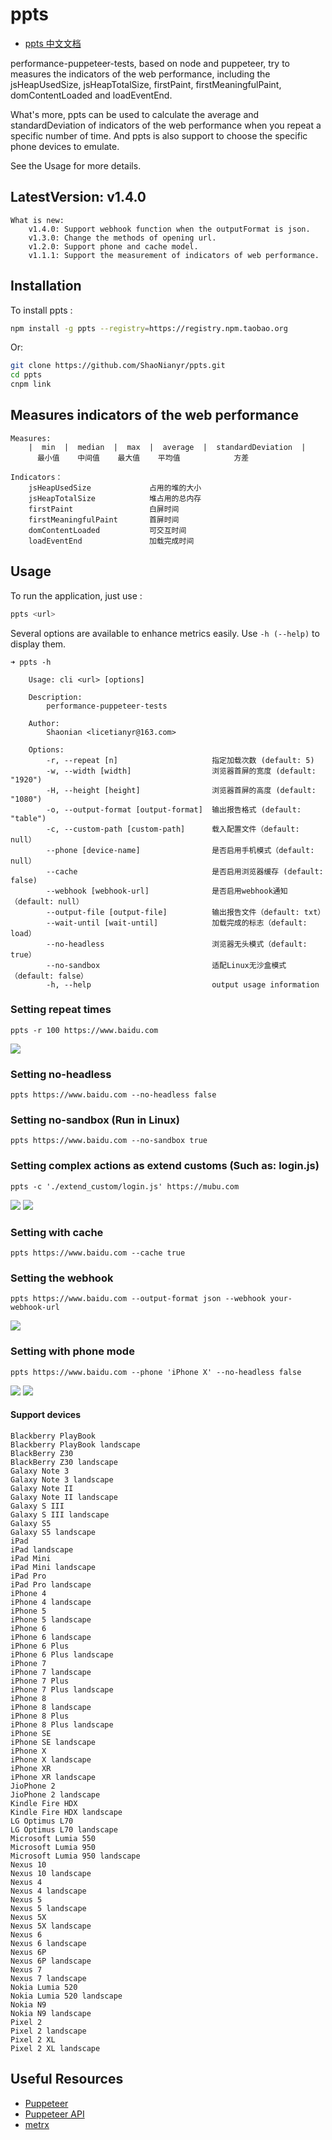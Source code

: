 # ppts
-   [ppts 中文文档](https://github.com/ShaoNianyr/ppts/blob/master/chinese/CN_README.md)

performance-puppeteer-tests, based on node and puppeteer, try to measures the indicators of the web performance, including the jsHeapUsedSize, jsHeapTotalSize, firstPaint, firstMeaningfulPaint, domContentLoaded and loadEventEnd. 

What's more, ppts can be used to calculate the average and standardDeviation of indicators of the web performance when you repeat a specific number of time. And ppts is also support to choose the specific phone devices to emulate. 

See the Usage for more details.

## LatestVersion: v1.4.0
    What is new:
        v1.4.0: Support webhook function when the outputFormat is json.
        v1.3.0: Change the methods of opening url.
        v1.2.0: Support phone and cache model.
        v1.1.1: Support the measurement of indicators of web performance.

## Installation

To install ppts :

```bash
npm install -g ppts --registry=https://registry.npm.taobao.org
```

Or:

```bash
git clone https://github.com/ShaoNianyr/ppts.git
cd ppts
cnpm link
```

## Measures indicators of the web performance
```console
Measures:
    |  min  |  median  |  max  |  average  |  standardDeviation  |
      最小值    中间值    最大值    平均值            方差

Indicators：
    jsHeapUsedSize             占用的堆的大小
    jsHeapTotalSize            堆占用的总内存
    firstPaint                 白屏时间
    firstMeaningfulPaint       首屏时间
    domContentLoaded           可交互时间
    loadEventEnd               加载完成时间
```

## Usage

To run the application, just use :

```bash
ppts <url>
```

Several options are available to enhance metrics easily. Use `-h (--help)` to display them.

```console
➜ ppts -h

    Usage: cli <url> [options]

    Description:
        performance-puppeteer-tests

    Author:
        Shaonian <licetianyr@163.com>
    
    Options:
        -r, --repeat [n]                     指定加载次数 (default: 5)
        -w, --width [width]                  浏览器首屏的宽度 (default: "1920")
        -H, --height [height]                浏览器首屏的高度 (default: "1080")
        -o, --output-format [output-format]  输出报告格式 (default: "table")
        -c, --custom-path [custom-path]      载入配置文件（default: null）
        --phone [device-name]                是否启用手机模式（default: null）
        --cache                              是否启用浏览器缓存 (default: false)
        --webhook [webhook-url]              是否启用webhook通知（default: null）
        --output-file [output-file]          输出报告文件（default: txt）
        --wait-until [wait-until]            加载完成的标志（default: load）
        --no-headless                        浏览器无头模式（default: true）
        --no-sandbox                         适配Linux无沙盒模式（default: false）
        -h, --help                           output usage information
```

### Setting repeat times
```shell
ppts -r 100 https://www.baidu.com
```
<img src="https://github.com/ShaoNianyr/ppts/blob/master/picture/Settings_repeat_times.png">

### Setting no-headless
```shell
ppts https://www.baidu.com --no-headless false
```

### Setting no-sandbox (Run in Linux) 
```shell
ppts https://www.baidu.com --no-sandbox true
```

### Setting complex actions as extend customs (Such as: login.js)
```shell
ppts -c './extend_custom/login.js' https://mubu.com
```
<img src="https://github.com/ShaoNianyr/ppts/blob/master/picture/mubu.png">
<img src="https://github.com/ShaoNianyr/ppts/blob/master/picture/view_the_index_after_login.png">

### Setting with cache
```shell
ppts https://www.baidu.com --cache true
```

### Setting the webhook
```shell
ppts https://www.baidu.com --output-format json --webhook your-webhook-url
```
<img src="https://github.com/ShaoNianyr/ppts/blob/master/picture/webhook.png">

### Setting with phone mode
```shell
ppts https://www.baidu.com --phone 'iPhone X' --no-headless false
```
<img src="https://github.com/ShaoNianyr/ppts/blob/master/picture/Setting_phone_mode_with_iPhone_X.png">

<img src="https://github.com/ShaoNianyr/ppts/blob/master/picture/Setting_phone_errors.png">

#### Support devices
```console
Blackberry PlayBook
Blackberry PlayBook landscape
BlackBerry Z30
BlackBerry Z30 landscape
Galaxy Note 3
Galaxy Note 3 landscape
Galaxy Note II
Galaxy Note II landscape
Galaxy S III
Galaxy S III landscape
Galaxy S5
Galaxy S5 landscape
iPad
iPad landscape
iPad Mini
iPad Mini landscape
iPad Pro
iPad Pro landscape
iPhone 4
iPhone 4 landscape
iPhone 5
iPhone 5 landscape
iPhone 6
iPhone 6 landscape
iPhone 6 Plus
iPhone 6 Plus landscape
iPhone 7
iPhone 7 landscape
iPhone 7 Plus
iPhone 7 Plus landscape
iPhone 8
iPhone 8 landscape
iPhone 8 Plus
iPhone 8 Plus landscape
iPhone SE
iPhone SE landscape
iPhone X
iPhone X landscape
iPhone XR
iPhone XR landscape
JioPhone 2
JioPhone 2 landscape
Kindle Fire HDX
Kindle Fire HDX landscape
LG Optimus L70
LG Optimus L70 landscape
Microsoft Lumia 550
Microsoft Lumia 950
Microsoft Lumia 950 landscape
Nexus 10
Nexus 10 landscape
Nexus 4
Nexus 4 landscape
Nexus 5
Nexus 5 landscape
Nexus 5X
Nexus 5X landscape
Nexus 6
Nexus 6 landscape
Nexus 6P
Nexus 6P landscape
Nexus 7
Nexus 7 landscape
Nokia Lumia 520
Nokia Lumia 520 landscape
Nokia N9
Nokia N9 landscape
Pixel 2
Pixel 2 landscape
Pixel 2 XL
Pixel 2 XL landscape
```

## Useful Resources

-   [Puppeteer](https://github.com/GoogleChrome/puppeteer)
-   [Puppeteer API](https://pptr.dev/)
-   [metrx](https://github.com/lumapps/metrx)